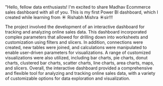 "Hello, fellow data enthusiasts!
I'm excited to share Madhav Ecommerce sales dashboard with all of you. This is my first Power BI dashboard, which I created while learning from ☀️ Rishabh Mishra ☀️sir!!!

The project involved the development of an interactive dashboard for tracking and analyzing online sales data. This dashboard incorporated complex parameters that allowed for drilling down into worksheets and customization using filters and slicers. In addition, connections were created, new tables were joined, and calculations were manipulated to enable user-driven parameters for visualizations. A range of customized visualizations were also utilized, including bar charts, pie charts, donut charts, clustered bar charts, scatter charts, line charts, area charts, maps, and slicers. Overall, the interactive dashboard provided a comprehensive and flexible tool for analyzing and tracking online sales data, with a variety of customizable options for data exploration and visualization.
